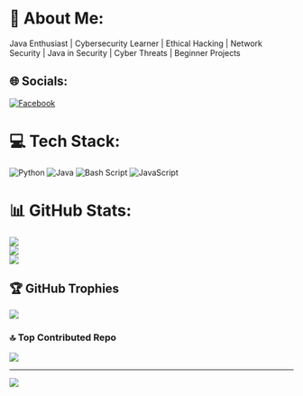 # 💫 About Me:
Java Enthusiast | Cybersecurity Learner | Ethical Hacking | Network Security | Java in Security | Cyber Threats | Beginner Projects


## 🌐 Socials:
[![Facebook](https://img.shields.io/badge/Facebook-%231877F2.svg?logo=Facebook&logoColor=white)](https://facebook.com/https://www.facebook.com/ZhameerSherazTampugao/) 

# 💻 Tech Stack:
![Python](https://img.shields.io/badge/python-3670A0?style=for-the-badge&logo=python&logoColor=ffdd54) ![Java](https://img.shields.io/badge/java-%23ED8B00.svg?style=for-the-badge&logo=openjdk&logoColor=white) ![Bash Script](https://img.shields.io/badge/bash_script-%23121011.svg?style=for-the-badge&logo=gnu-bash&logoColor=white) ![JavaScript](https://img.shields.io/badge/javascript-%23323330.svg?style=for-the-badge&logo=javascript&logoColor=%23F7DF1E)
# 📊 GitHub Stats:
![](https://github-readme-stats.vercel.app/api?username=zhameersheraz&theme=dark&hide_border=false&include_all_commits=false&count_private=false)<br/>
![](https://nirzak-streak-stats.vercel.app/?user=zhameersheraz&theme=dark&hide_border=false)<br/>
![](https://github-readme-stats.vercel.app/api/top-langs/?username=zhameersheraz&theme=dark&hide_border=false&include_all_commits=false&count_private=false&layout=compact)

## 🏆 GitHub Trophies
![](https://github-profile-trophy.vercel.app/?username=zhameersheraz&theme=radical&no-frame=false&no-bg=true&margin-w=4)

### 🔝 Top Contributed Repo
![](https://github-contributor-stats.vercel.app/api?username=zhameersheraz&limit=5&theme=dark&combine_all_yearly_contributions=true)

---
[![](https://visitcount.itsvg.in/api?id=zhameersheraz&icon=0&color=0)](https://visitcount.itsvg.in)

<!-- Proudly created with GPRM ( https://gprm.itsvg.in ) -->
